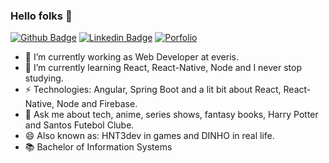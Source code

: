 ### Hello folks 👋

[![Github Badge](https://img.shields.io/badge/-Github-000?style=for-the-badge&logo=Github&logoColor=white&link=https://github.com/edsoncamargo/)](https://github.com/edsoncamargo/)
[![Linkedin Badge](https://img.shields.io/badge/-LinkedIn-blue?style=for-the-badge&logo=Linkedin&logoColor=white&link=https://www.linkedin.com/in/edsoncmenezes/)](https://www.linkedin.com/in/edsoncmenezes/)
[![Porfolio](https://img.shields.io/website?label=dev&style=for-the-badge&up_color=c62338&up_message=Portfolio&url=https%3A%2F%2Fedsoncamargo.dev%2F%23%2F&link=https:https://edsoncamargo.dev/#/)](https://edsoncamargo.dev/#/)

- 🔭 I’m currently working as Web Developer at everis.
- 🌱 I’m currently learning React, React-Native, Node and I never stop studying.
- ⚡ Technologies: Angular, Spring Boot and a lit bit about React, React-Native, Node and Firebase.
- 💬 Ask me about tech, anime, series shows, fantasy books, Harry Potter and Santos Futebol Clube.
- 😄 Also known as: HNT3dev in games and DINHO in real life.
- 📚 Bachelor of Information Systems
